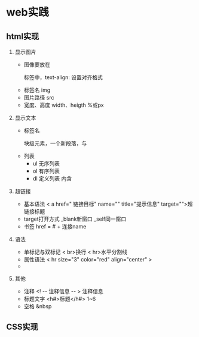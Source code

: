 # web实践

## html实现
1. 显示图片
    * 图像要放在<p>标签中，text-align: 设置对齐格式
    * 标签名 img 
    * 图片路径 src 
    * 宽度、高度 width、heigth %或px
2. 显示文本
    * 标签名 <p> 块级元素，一个新段落，与
    * 列表
        - ul 无序列表
        - ol 有序列表
        - dl 定义列表 内含 <dt> <dd>
    
3. 超链接
    * 基本语法 < a href=" 链接目标"  name="" title="提示信息" target="">超链接标题</a>
    * target打开方式 _blank新窗口 _self同一窗口
    * 书签 href = # + 连接name
4. 语法
    * 单标记与双标记 < br>换行 < hr>水平分割线
    * 属性语法 < hr size="3" color="red" align="center" >
    * <html> <head></head> <body></body> </html>
5. 其他
    * 注释
    <! -- 注释信息 -- >
    <comment>注释信息</comment>
    * 标题文字 <h#>标题</h#> 1~6
    * 空格 &nbsp

## CSS实现